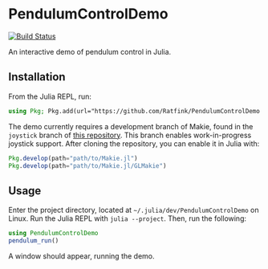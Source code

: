 # PendulumControlDemo

[![Build Status](https://github.com/Ratfink/PendulumControlDemo.jl/actions/workflows/CI.yml/badge.svg?branch=main)](https://github.com/Ratfink/PendulumControlDemo.jl/actions/workflows/CI.yml?query=branch%3Amain)

An interactive demo of pendulum control in Julia.

## Installation

From the Julia REPL, run:

```julia
using Pkg; Pkg.add(url="https://github.com/Ratfink/PendulumControlDemo.jl")
```

The demo currently requires a development branch of Makie, found in the
`joystick` branch of [this repository](https://github.com/Ratfink/Makie.jl).
This branch enables work-in-progress joystick support.  After cloning the
repository, you can enable it in Julia with:

```julia
Pkg.develop(path="path/to/Makie.jl")
Pkg.develop(path="path/to/Makie.jl/GLMakie")
```

## Usage

Enter the project directory, located at `~/.julia/dev/PendulumControlDemo` on
Linux.  Run the Julia REPL with `julia --project`.  Then, run the following:

```julia
using PendulumControlDemo
pendulum_run()
```

A window should appear, running the demo.
